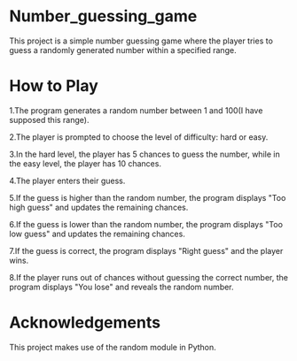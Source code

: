 # Number_guessing_game
This project is a simple number guessing game where the player tries to guess a randomly generated number within a specified range.

# How to Play
1.The program generates a random number between 1 and 100(I have supposed this range).

2.The player is prompted to choose the level of difficulty: hard or easy.

3.In the hard level, the player has 5 chances to guess the number, while in the easy level, the player has 10 chances.

4.The player enters their guess.

5.If the guess is higher than the random number, the program displays "Too high guess" and updates the remaining chances.

6.If the guess is lower than the random number, the program displays "Too low guess" and updates the remaining chances.

7.If the guess is correct, the program displays "Right guess" and the player wins.

8.If the player runs out of chances without guessing the correct number, the program displays "You lose" and reveals the random number.

# Acknowledgements
This project makes use of the random module in Python.

